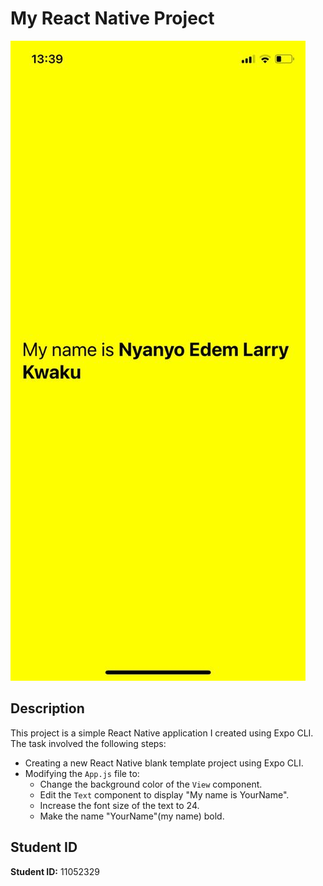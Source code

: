# My React Native Project

![Screenshot of the application](./screenshot.jpg)

## Description

This project is a simple React Native application I created using Expo CLI. The task involved the following steps:

- Creating a new React Native blank template project using Expo CLI.
- Modifying the `App.js` file to:
  - Change the background color of the `View` component.
  - Edit the `Text` component to display "My name is YourName".
  - Increase the font size of the text to 24.
  - Make the name "YourName"(my name) bold.

## Student ID

**Student ID:** 11052329
